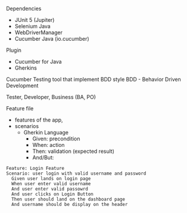 Dependencies
- JUnit 5 (Jupiter)
- Selenium Java
- WebDriverManager
- Cucumber Java (io.cucumber)

Plugin
- Cucumber for Java
- Gherkins


Cucumber 
Testing tool that implement BDD style
BDD - Behavior Driven Development 


Tester, Developer, Business (BA, PO)

Feature file 
- features of the app,
- scenarios
  - Gherkin Language
    - Given: precondition
    - When: action
    - Then: validation (expected result)
    - And/But: 

```gherkin
Feature: Login Feature
Scenario: user login with valid username and password
  Given user lands on login page
  When user enter valid username
  And user enter valid passowrd
  And user clicks on Login Button
  Then user should land on the dashboard page
  And username should be display on the header
```

